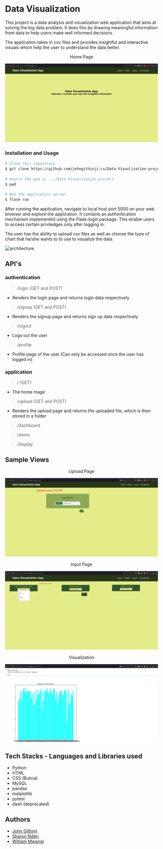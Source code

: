 # Data Visualization
This project is a data analysis and visualization web application that aims at solving the big data problem.
It does this by drawing meaningful information from data to help users make well informed decisions.

The application takes in csv files and provides insightful and interactive visuals which help the user to  understand the data better.

<p align="center">
Home Page
</p>

![home](https://github.com/johngithinji-cs/Data-Visualization-project/blob/main/app/static/README/home.png)


### Installation and Usage
```bash
# Clone this repository
$ git clone https://github.com/johngithinji-cs/Data-Visualization-project.git`

# enusre the pwd is .../Data-Visualization-project
$ pwd

# Run the application server
$ flask run
```

After running the application, navigate to local host port 5000 on your web browser and explore the application.
It contains an authentication mechanism implemented using the Flask-login package. This enable users to access 
certain priviledges only after logging in.

The user has the ability to upload csv files as well as choose the type of chart that he/she wants to to use 
to visualize the data.

![architecture](/architecture)

## API's
### authentication
> /login (GET and POST)
- Renders the login page and returns login data respectively

> /signup (GET and POST)
- Renders the signup page and returns sign up data respectively

> /logout
- Logs out the user

> /profile
- Profile page of the user (Can only be accessed once the user has logged in)

### application
> / (GET)
- The home mage

> /upload (GET and POST)
- Renders the upload page and returns the uploaded file, which is then stored in a folder

> /dashboard

> /demo

> /display

## Sample Views

<p align="center">
Upload Page
</p>

![input](https://github.com/johngithinji-cs/Data-Visualization-project/blob/main/app/static/README/upload.png)

<p align="center">
Input Page
</p>

![input](https://github.com/johngithinji-cs/Data-Visualization-project/blob/main/app/static/README/input.png)

<p align="center">
Visualization
</p>

![bar](https://github.com/johngithinji-cs/Data-Visualization-project/blob/main/app/static/README/bar.png)

## Tech Stacks - Languages and Libraries used
- Python
- HTML
- CSS (Bulma)
- MySQL
- pandas
- matplotlib
- pytest
- dash (deprecated)

## Authors
- [John Githinji](./https://github.com/johngithinji-cs)
- [Sharon Nderi](./https://github.com/SNderi)
- [William Mwangi](./https://github.com/william-4)
